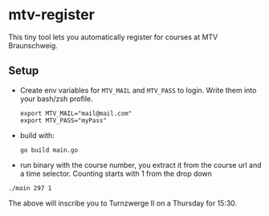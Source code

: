 # mtv-register
This tiny tool lets you automatically register for courses at MTV Braunschweig.

## Setup

* Create env variables for `MTV_MAIL` and `MTV_PASS` to login. Write them into your bash/zsh profile.

  ```
  export MTV_MAIL="mail@mail.com"
  export MTV_PASS="myPass"
  ```
* build with:

  ```
  go build main.go
  ```
 
* run binary with the course number, you extract it from the course url and a time selector. Counting starts with 1 from the drop down

 ```
 ./main 297 1
 ```
 The above will inscribe you to Turnzwerge II on a Thursday for 15:30.
